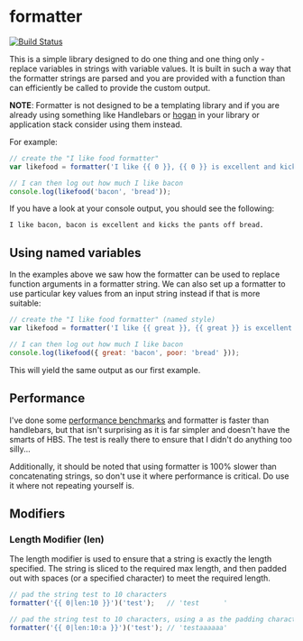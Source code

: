 # formatter

<a href="http://travis-ci.org/#!/DamonOehlman/formatter"><img src="https://secure.travis-ci.org/DamonOehlman/formatter.png" alt="Build Status"></a>

This is a simple library designed to do one thing and one thing only - replace variables in strings with variable values.  It is built in such a way that the formatter strings are parsed and you are provided with a function than can efficiently be called to provide the custom output.

__NOTE__: Formatter is not designed to be a templating library and if you are already using something like Handlebars or [hogan](https://github.com/twitter/hogan.js) in your library or application stack consider using them instead.

For example:

```js
// create the "I like food formatter"
var likefood = formatter('I like {{ 0 }}, {{ 0 }} is excellent and kicks the pants off {{ 1 }}.');

// I can then log out how much I like bacon
console.log(likefood('bacon', 'bread'));
```

If you have a look at your console output, you should see the following:

```
I like bacon, bacon is excellent and kicks the pants off bread.
```

## Using named variables

In the examples above we saw how the formatter can be used to replace function arguments in a formatter string.  We can also set up a formatter to use particular key values from an input string instead if that is more suitable:

```js
// create the "I like food formatter" (named style)
var likefood = formatter('I like {{ great }}, {{ great }} is excellent and kicks the pants off {{ poor }}.');

// I can then log out how much I like bacon
console.log(likefood({ great: 'bacon', poor: 'bread' }));
```

This will yield the same output as our first example.

## Performance

I've done some [performance benchmarks](http://jsperf.com/formatter-performance) and formatter is faster than handlebars, but that isn't surprising as it is far simpler and doesn't have the smarts of HBS.  The test is really there to ensure that I didn't do anything too silly...

Additionally, it should be noted that using formatter is 100% slower than concatenating strings, so don't use it where performance is critical.  Do use it where not repeating yourself is.

## Modifiers

### Length Modifier (len)

The length modifier is used to ensure that a string is exactly the length specified.  The string is sliced to the required max length, and then padded out with spaces (or a specified character) to meet the required length.

```js
// pad the string test to 10 characters
formatter('{{ 0|len:10 }}')('test');   // 'test      '

// pad the string test to 10 characters, using a as the padding character
formatter('{{ 0|len:10:a }}')('test'); // 'testaaaaaa'
```